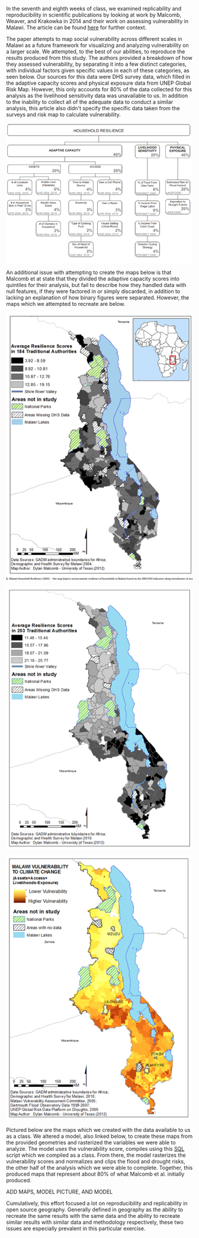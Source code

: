 In the seventh and eighth weeks of class, we examined replicability and reproducibility in scientific publications by looking at work by Malcomb, Weaver, and Krakowka in 2014 and their work on assessing vulnerability in Malawi.  The article can be found [here](https://reader.elsevier.com/reader/sd/pii/S0143622814000058?token=078A0ACAE18D01995A67473D93E5DC36A07C5779021CF903B8334CF1D7C8EAD9277467C394E80035D5AD73BF0FD401F0) for further context. 

The paper attempts to map social vulnerability across different scales in Malawi as a future framework for visualizing and analyzing vulnerability on a larger scale. We attempted, to the best of our abilities, to reproduce the results produced from this study.  The authors provided a breakdown of how they assessed vulnerability, by separating it into a few distinct categories, with individual factors given specific values in each of these categories, as seen below.  Our sources for this data were DHS survey data, which filled in the adaptive capacity scores and physical exposure data from UNEP Global Risk Map.  However, this only accounts for 80% of the data collected for this analysis as the livelihood sensitivity data was unavailable to us.  In addition to the inability to collect all of the adequate data to conduct a similar analysis, this article also didn't specify the specific data taken from the surveys and risk map to calculate vulnerability.  

![weighting](measures.PNG)

An additional issue with attempting to create the maps below is that Malcomb et at state that they divided the adaptive capacity scores into quintiles for their analysis, but fail to describe how they handled data with null features, if they were factored in or simply discarded, in addition to lacking an explanation of how binary figures were separated.  However, the maps which we attempted to recreate are below.

![map1](malawi3.PNG)

![map2](malawi2.PNG)

![map3](malawi1.PNG)

Pictured below are the maps which we created with the data available to us as a class.   We altered a model, also linked below, to create these maps from the provided geometries and rasterized the variables we were able to analyze.  The model uses the vulnerability score, compiles using this [SQL](vulnerability.sql) script which we compiled as a class.  From there, the model rasterizes the vulnerability scores and normalizes and clips the flood and drought risks, the other half of the analysis which we were able to complete.  Together, this produced maps that represent about 80% of what Malcomb et al. initially produced.


ADD MAPS, MODEL PICTURE, AND MODEL

Cumulatively, this effort focused a lot on reproducibility and replicability in open source geography.  Generally defined in geography as the ability to recreate the same results with the same data and the ability to recreate similar results with similar data and methodology respectively, these two issues are especially prevalent in this particular exercise.  
 





